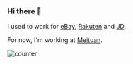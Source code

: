### Hi there 👋

I used to work for [eBay](https://ebay.com), [Rakuten](https://www.rakuten.co.jp/) and [JD](https://jd.com).

For now, I'm working at [Meituan](https://meituan.com).


![counter](https://en4i7xr4i89ckpx.m.pipedream.net)


<!--
**loveky/loveky** is a ✨ _special_ ✨ repository because its `README.md` (this file) appears on your GitHub profile.

Here are some ideas to get you started:

- 🔭 I’m currently working on ...
- 🌱 I’m currently learning ...
- 👯 I’m looking to collaborate on ...
- 🤔 I’m looking for help with ...
- 💬 Ask me about ...
- 📫 How to reach me: ...
- 😄 Pronouns: ...
- ⚡ Fun fact: ...
-->
